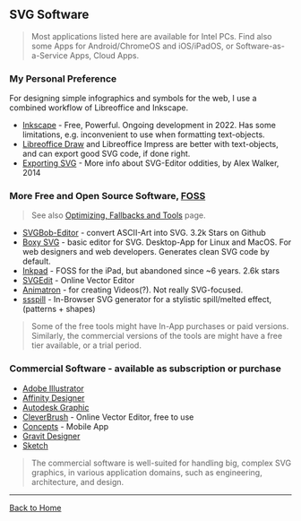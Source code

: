 ## SVG Software

> Most applications listed here are available for Intel PCs. Find also some Apps for Android/ChromeOS and iOS/iPadOS, or Software-as-a-Service Apps, Cloud Apps.

### My Personal Preference

For designing simple infographics and symbols for the web, I use a combined workflow of Libreoffice and Inkscape.
  
* [Inkscape](https://inkscape.org/en/) - Free, Powerful. Ongoing development in 2022. Has some limitations, e.g. inconvenient to use when formatting text-objects.
* [Libreoffice Draw](https://www.libreoffice.org/discover/draw/) and Libreoffice Impress are better with text-objects, and can export good SVG code, if done right.
* [Exporting SVG](https://www.sitepoint.com/designers-guide-working-with-svg/) - More info about SVG-Editor oddities, by Alex Walker, 2014
### More Free and Open Source Software, [FOSS](https://en.wikipedia.org/wiki/Free_and_open-source_software)
> See also [Optimizing, Fallbacks and Tools](https://github.com/knbknb/awesome-svg/blob/updates-2022/topics/Optimization-tools.md) page.

* [SVGBob-Editor](https://ivanceras.github.io/svgbob-editor/) - convert ASCII-Art into SVG. 3.2k Stars on Github
* [Boxy SVG](https://boxy-svg.com/main.html) - basic editor for SVG. Desktop-App for Linux and MacOS. For web designers and web developers. Generates clean SVG code by default.
* [Inkpad](https://github.com/sprang/Inkpad) - FOSS for the iPad, but abandoned since ~6 years. 2.6k stars
* [SVGEdit](https://svg-edit.github.io/svgedit/) - Online Vector Editor
* [Animatron](http://www.animatron.com) - for creating Videos(?). Not really SVG-focused.
* [ssspill](https://fffuel.co/ssspill/) - In-Browser SVG generator for a stylistic spill/melted effect, (patterns + shapes)

> Some of the free tools might have In-App purchases or paid versions. Similarly, the commercial versions of the tools are might have a free tier available, or a trial period.

### Commercial Software - available as subscription or purchase

* [Adobe Illustrator](http://www.adobe.com/products/illustrator.html)
* [Affinity Designer](https://affinity.serif.com/)
* [Autodesk Graphic](https://graphic.com/)
* [CleverBrush](https://www.cleverbrush.com) - Online Vector Editor, free to use
* [Concepts](http://concepts.tophatch.com) - Mobile App
* [Gravit Designer](https://www.designer.io/en/)
* [Sketch](https://sketch.com)

> The commercial software is well-suited for handling big, complex SVG graphics, in various application domains, such as engineering, architecture, and design.

---
[Back to Home](https://github.com/knbknb/awesome-svg)
